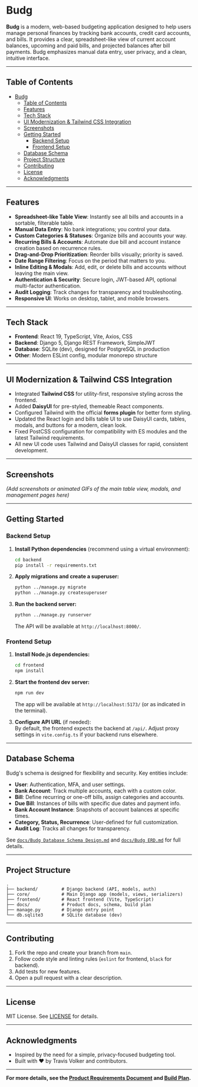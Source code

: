 # Budg

**Budg** is a modern, web-based budgeting application designed to help users manage personal finances by tracking bank accounts, credit card accounts, and bills. It provides a clear, spreadsheet-like view of current account balances, upcoming and paid bills, and projected balances after bill payments. Budg emphasizes manual data entry, user privacy, and a clean, intuitive interface.

---

## Table of Contents

- [Budg](#budg)
  - [Table of Contents](#table-of-contents)
  - [Features](#features)
  - [Tech Stack](#tech-stack)
  - [UI Modernization \& Tailwind CSS Integration](#ui-modernization--tailwind-css-integration)
  - [Screenshots](#screenshots)
  - [Getting Started](#getting-started)
    - [Backend Setup](#backend-setup)
    - [Frontend Setup](#frontend-setup)
  - [Database Schema](#database-schema)
  - [Project Structure](#project-structure)
  - [Contributing](#contributing)
  - [License](#license)
  - [Acknowledgments](#acknowledgments)

---

## Features

- **Spreadsheet-like Table View**: Instantly see all bills and accounts in a sortable, filterable table.
- **Manual Data Entry**: No bank integrations; you control your data.
- **Custom Categories & Statuses**: Organize bills and accounts your way.
- **Recurring Bills & Accounts**: Automate due bill and account instance creation based on recurrence rules.
- **Drag-and-Drop Prioritization**: Reorder bills visually; priority is saved.
- **Date Range Filtering**: Focus on the period that matters to you.
- **Inline Editing & Modals**: Add, edit, or delete bills and accounts without leaving the main view.
- **Authentication & Security**: Secure login, JWT-based API, optional multi-factor authentication.
- **Audit Logging**: Track changes for transparency and troubleshooting.
- **Responsive UI**: Works on desktop, tablet, and mobile browsers.

---

## Tech Stack

- **Frontend**: React 19, TypeScript, Vite, Axios, CSS
- **Backend**: Django 5, Django REST Framework, SimpleJWT
- **Database**: SQLite (dev), designed for PostgreSQL in production
- **Other**: Modern ESLint config, modular monorepo structure

---

## UI Modernization & Tailwind CSS Integration

- Integrated **Tailwind CSS** for utility-first, responsive styling across the frontend.
- Added **DaisyUI** for pre-styled, themeable React components.
- Configured Tailwind with the official **forms plugin** for better form styling.
- Updated the React login and bills table UI to use DaisyUI cards, tables, modals, and buttons for a modern, clean look.
- Fixed PostCSS configuration for compatibility with ES modules and the latest Tailwind requirements.
- All new UI code uses Tailwind and DaisyUI classes for rapid, consistent development.

---

## Screenshots

*(Add screenshots or animated GIFs of the main table view, modals, and management pages here)*

---

## Getting Started

### Backend Setup

1. **Install Python dependencies** (recommend using a virtual environment):

   ```bash
   cd backend
   pip install -r requirements.txt
   ```

2. **Apply migrations and create a superuser:**

   ```bash
   python ../manage.py migrate
   python ../manage.py createsuperuser
   ```

3. **Run the backend server:**

   ```bash
   python ../manage.py runserver
   ```

   The API will be available at `http://localhost:8000/`.

### Frontend Setup

1. **Install Node.js dependencies:**

   ```bash
   cd frontend
   npm install
   ```

2. **Start the frontend dev server:**

   ```bash
   npm run dev
   ```

   The app will be available at `http://localhost:5173/` (or as indicated in the terminal).

3. **Configure API URL** (if needed):  
   By default, the frontend expects the backend at `/api/`. Adjust proxy settings in `vite.config.ts` if your backend runs elsewhere.

---

## Database Schema

Budg's schema is designed for flexibility and security. Key entities include:

- **User**: Authentication, MFA, and user settings.
- **Bank Account**: Track multiple accounts, each with a custom color.
- **Bill**: Define recurring or one-off bills, assign categories and accounts.
- **Due Bill**: Instances of bills with specific due dates and payment info.
- **Bank Account Instance**: Snapshots of account balances at specific times.
- **Category, Status, Recurrence**: User-defined for full customization.
- **Audit Log**: Tracks all changes for transparency.

See [`docs/Budg Database Schema Design.md`](docs/Budg%20Database%20Schema%20Design.md) and [`docs/Budg ERD.md`](docs/Budg%20ERD.md) for full details.

---

## Project Structure

```
.
├── backend/         # Django backend (API, models, auth)
├── core/            # Main Django app (models, views, serializers)
├── frontend/        # React frontend (Vite, TypeScript)
├── docs/            # Product docs, schema, build plan
├── manage.py        # Django entry point
└── db.sqlite3       # SQLite database (dev)
```

---

## Contributing

1. Fork the repo and create your branch from `main`.
2. Follow code style and linting rules (`eslint` for frontend, `black` for backend).
3. Add tests for new features.
4. Open a pull request with a clear description.

---

## License

MIT License. See [LICENSE](LICENSE) for details.

---

## Acknowledgments

- Inspired by the need for a simple, privacy-focused budgeting tool.
- Built with ❤️ by Travis Volker and contributors.

---

**For more details, see the [Product Requirements Document](docs/Budg%20PRD.md) and [Build Plan](docs/BUILD_PLAN.md).** 